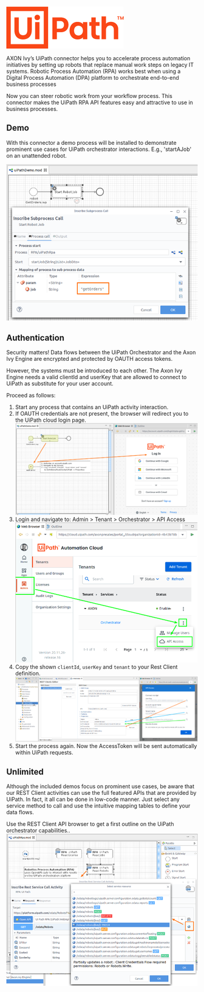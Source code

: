 ![uiPathLogo](uiPathLogo_309x110.png)

AXON Ivy’s UiPath connector helps you to accelerate process automation initiatives by setting up robots that replace manual work steps on legacy IT systems. Robotic Process Automation (RPA) works best when using a Digital Process Automation (DPA) platform to orchestrate end-to-end business processes

Now you can steer robotic work from your workflow process. This connector makes the UiPath RPA API features easy and attractive to use in business processes.

## Demo

With this connector a demo process will be installed to demonstrate prominent use cases for UiPath orchestrator interactions. E.g., 'startAJob' on an unattended robot.

 ![copy-properties](doc/img/startJobSample.png)

## Authentication

Security matters! Data flows between the UiPath Orchestrator and the Axon Ivy Engine are encrypted and protected by OAUTH access tokens.

However, the systems must be introduced to each other. The Axon Ivy Engine needs a valid clientId and userKey that are allowed to connect to UiPath as substitute for your user account.

Proceed as follows:
1. Start any process that contains an UiPath activity interaction.
1. If OAUTH credentials are not present, the browser will redirect you to the UiPath cloud login page.
  ![cloud-navigate](doc/img/authErrorHandling.png)
1. Login and navigate to: Admin > Tenant > Orchestrator > API Access
  ![cloud-access](doc/img/cloudApiAccess.png)
1. Copy the shown `clientId`, `userKey` and `tenant` to your Rest Client definition.
  ![copy-properties](doc/img/copyAuth_idKeyTenant.png)
1. Start the process again. Now the AccessToken will be sent automatically within UiPath requests.


## Unlimited

Although the included demos focus on prominent use cases, be aware that our REST Client activities can use the full featured APIs that are provided by UiPath. In fact, it all can be done in low-code manner. Just select any service method to call and use the intuitive mapping tables to define your data flows.

Use the REST Client API browser to get a first outline on the UiPath orchestrator capabilities..
 ![api-browser](doc/img/apiBrowserUiPath.png)


